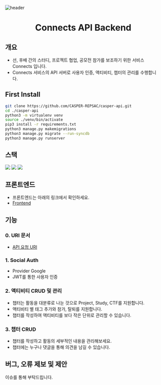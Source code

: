 ![header](https://capsule-render.vercel.app/api?type=rect&color=gradient&height=200&section=header&text=Connects&fontAlign=50&fontSize=70)
<div align="center"> 
 
# Connects API Backend
</div>

## 개요
- 선, 후배 간의 스터디, 프로젝트 협업, 공모전 참가를 보조하기 위한 서비스 Connects 입니다.
- Connects 서비스의 API 서버로 사용자 인증, 액티비티, 챕터의 관리를 수행합니다.
 
## First Install
```bash
git clone https://github.com/CASPER-REPSAC/casper-api.git
cd ./casper-api
python3 -m virtualenv venv
source ./venv/bin/activate
pip3 install -r requirements.txt
python3 manage.py makemigrations
python3 manage.py migrate --run-syncdb
python3 manage.py runserver
``` 
 
## 스택
<p align="left">
<img src="https://img.shields.io/badge/Python3-054480?style=flat-square&logo=python&logoColor=white"/>
<img src="https://img.shields.io/badge/Django-18ba1e?style=flat-square&logo=django&logoColor=white"/>
<img src="https://img.shields.io/badge/MySQL-12a5ff?style=flat-square&logo=mysql&logoColor=white"/>
</p>

## 프론트엔드
- 프론트엔드는 아래의 링크에서 확인하세요.
- [Frontend](https://github.com/CASPER-REPSAC/connect-frontend)

## 기능
### 0. URI 문서
- [API 요청 URI](https://www.notion.so/floodnut/Connects-API-64005bb57a964411afb8517cf5f8c231)

### 1. Social Auth
- Provider Google
- JWT를 통한 사용자 인증

### 2. 액티비티 CRUD 및 관리
- 챕터는 활동을 대분류로 나눈 것으로 Project, Study, CTF를 지원합니다.
- 액티비티 별 태그 추가와 참가, 탈퇴를 지원합니다.
- 챕터를 작성하여 액티비티를 보다 작은 단위로 관리할 수 있습니다.

### 3. 챕터 CRUD
- 챕터를 작성하고 활동의 세부적인 내용을 관리해보세요.
- 챕터에는 누구나 댓글을 통해 의견을 남길 수 있습니다.

## 버그, 오류 제보 및 제안
이슈를 통해 부탁드립니다.
